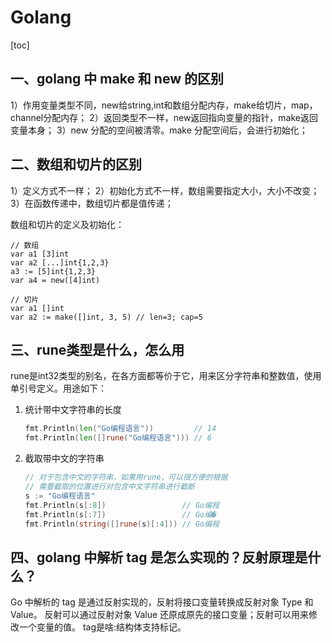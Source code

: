# Golang

[toc]

## 一、golang 中 make 和 new 的区别

1）作用变量类型不同，new给string,int和数组分配内存，make给切片，map，channel分配内存；
2）返回类型不一样，new返回指向变量的指针，make返回变量本身；
3）new 分配的空间被清零。make 分配空间后，会进行初始化；

## 二、数组和切片的区别

1）定义方式不一样；
2）初始化方式不一样，数组需要指定大小，大小不改变；
3）在函数传递中，数组切片都是值传递；

数组和切片的定义及初始化：

```golang
// 数组
var a1 [3]int
var a2 [...]int{1,2,3}
a3 := [5]int{1,2,3}
var a4 = new([4]int)

// 切片
var a1 []int
var a2 := make([]int, 3, 5) // len=3; cap=5
```

## 三、rune类型是什么，怎么用

rune是int32类型的别名，在各方面都等价于它，用来区分字符串和整数值，使用单引号定义。用途如下：

1. 统计带中文字符串的长度

    ```go
    fmt.Println(len("Go编程语言"))         // 14
    fmt.Println(len([]rune("Go编程语言"))) // 6
    ```

2. 截取带中文的字符串

    ```go
    // 对于包含中文的字符串，如果用rune，可以很方便的根据
    // 需要截取的位置进行对包含中文字符串进行截断
    s := "Go编程语言"
    fmt.Println(s[:8])                 // Go编程
    fmt.Println(s[:7])                 // Go编�
    fmt.Println(string([]rune(s)[:4])) // Go编程
    ```

## 四、golang 中解析 tag 是怎么实现的？反射原理是什么？

Go 中解析的 tag 是通过反射实现的，反射将接口变量转换成反射对象 Type 和 Value。
反射可以通过反射对象 Value 还原成原先的接口变量；反射可以用来修改一个变量的值。
tag是啥:结构体支持标记。
